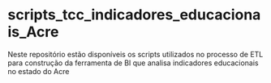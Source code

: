 # scripts_tcc_indicadores_educacionais_Acre
Neste repositório estão disponíveis os scripts utilizados no processo de ETL para construção da ferramenta de BI que analisa indicadores educacionais no estado do Acre
